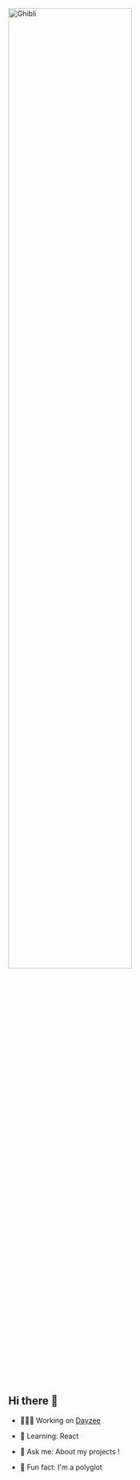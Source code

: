 <img src=https://media2.giphy.com/media/v1.Y2lkPTc5MGI3NjExNzk5Ynp5ZHU3N2lnZm5uamU5aTJuOWllNnVqZ28wampnNmFrMGVvdSZlcD12MV9pbnRlcm5hbF9naWZfYnlfaWQmY3Q9Zw/K0yXL4cDnFrq0/giphy.gif alt="Ghibli" width="70%">



## Hi there 👋




- 👩🏽‍💻 Working on [Dayzee](https://github.com/05divya05/Dayzee.git)

- 🌱 Learning: React

- 💬 Ask me: About my projects !

- 💌 Fun fact: I'm a polyglot

